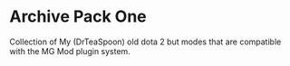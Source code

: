 # Archive Pack One
Collection of My (DrTeaSpoon) old dota 2 but modes that are compatible with the MG Mod plugin system.